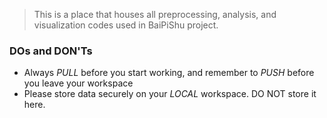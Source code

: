 > This is a place that houses all preprocessing, analysis, and visualization codes used in BaiPiShu project. 

### DOs and DON'Ts

- Always *PULL* before you start working, and remember to *PUSH* before you leave your workspace
- Please store data securely on your *LOCAL* workspace. DO NOT store it here. 

